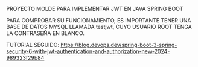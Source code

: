 PROYECTO MOLDE PARA IMPLEMENTAR JWT EN JAVA SPRING BOOT

PARA COMPROBAR SU FUNCIONAMIENTO, ES IMPORTANTE TENER UNA BASE DE DATOS MYSQL LLAMADA testjwt, CUYO USUARIO ROOT TENGA LA CONTRASEÑA EN BLANCO.

TUTORIAL SEGUIDO: https://blog.devops.dev/spring-boot-3-spring-security-6-with-jwt-authentication-and-authorization-new-2024-989323f29b84
